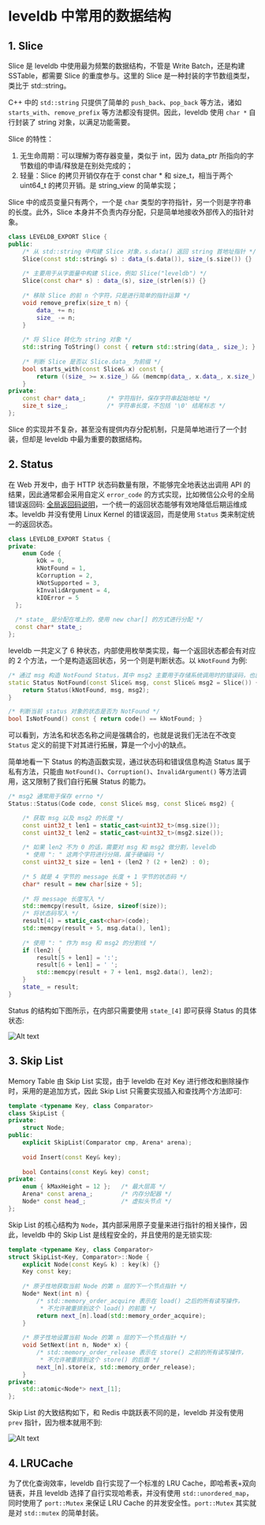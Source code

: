 # leveldb 中常用的数据结构

## 1. Slice

Slice 是 leveldb 中使用最为频繁的数据结构，不管是 Write Batch，还是构建 SSTable，都需要 Slice 的重度参与。这里的 Slice 是一种封装的字节数组类型，类比于 std::string。

C++ 中的 `std::string` 只提供了简单的 `push_back`、`pop_back` 等方法，诸如 `starts_with`、`remove_prefix` 等方法都没有提供。因此，leveldb 使用 `char *` 自行封装了 string 对象，以满足功能需要。

Slice 的特性：

1. 无生命周期：可以理解为寄存器变量，类似于 int，因为 data_ptr 所指向的字节数组的申请/释放是在别处完成的；
2. 轻量：Slice 的拷贝开销仅存在于 const char \* 和 size_t，相当于两个 uint64_t 的拷贝开销。是 string_view 的简单实现；

Slice 中的成员变量只有两个，一个是 `char` 类型的字符指针，另一个则是字符串的长度。此外，Slice 本身并不负责内存分配，只是简单地接收外部传入的指针对象。

```cpp
class LEVELDB_EXPORT Slice {
public:
    /* 从 std::string 中构建 Slice 对象，s.data() 返回 string 首地址指针 */
    Slice(const std::string& s) : data_(s.data()), size_(s.size()) {}
    
    /* 主要用于从字面量中构建 Slice，例如 Slice("leveldb") */
    Slice(const char* s) : data_(s), size_(strlen(s)) {}
    
    /* 移除 Slice 的前 n 个字符，只是进行简单的指针运算 */
    void remove_prefix(size_t n) {
        data_ += n;
        size_ -= n;
    }
    
    /* 将 Slice 转化为 string 对象 */
    std::string ToString() const { return std::string(data_, size_); }
    
    /* 判断 Slice 是否以 Slice.data_ 为前缀 */
    bool starts_with(const Slice& x) const {
        return ((size_ >= x.size_) && (memcmp(data_, x.data_, x.size_) == 0));
    }
private:
    const char* data_;      /* 字符指针，保存字符串起始地址 */
    size_t size_;           /* 字符串长度，不包括 '\0' 结尾标志 */
};
```

Slice 的实现并不复杂，甚至没有提供内存分配机制，只是简单地进行了一个封装，但却是 leveldb 中最为重要的数据结构。

## 2. Status

在 Web 开发中，由于 HTTP 状态码数量有限，不能够完全地表达出调用 API 的结果，因此通常都会采用自定义 `error_code` 的方式实现，比如微信公众号的全局错误返回码: [全局返回码说明](https://developers.weixin.qq.com/doc/offiaccount/Getting_Started/Global_Return_Code.html)，一个统一的返回状态能够有效地降低后期运维成本。leveldb 并没有使用 Linux Kernel 的错误返回，而是使用 `Status` 类来制定统一的返回状态。

```cpp
class LEVELDB_EXPORT Status {
private:
    enum Code {
        kOk = 0,
        kNotFound = 1,
        kCorruption = 2,
        kNotSupported = 3,
        kInvalidArgument = 4,
        kIOError = 5
  };
  
  /* state_ 是分配在堆上的，使用 new char[] 的方式进行分配 */
  const char* state_;
};
```

leveldb 一共定义了 6 种状态，内部使用枚举类实现，每一个返回状态都会有对应的 2 个方法，一个是构造返回状态，另一个则是判断状态。以 `kNotFound` 为例:

```cpp
/* 通过 msg 构造 NotFound Status，其中 msg2 主要用于存储系统调用时的错误码，也就是 errno */
static Status NotFound(const Slice& msg, const Slice& msg2 = Slice()) {
    return Status(kNotFound, msg, msg2);
}

/* 判断当前 status 对象的状态是否为 NotFound */
bool IsNotFound() const { return code() == kNotFound; }
```

可以看到，方法名和状态名称之间是强耦合的，也就是说我们无法在不改变 `Status` 定义的前提下对其进行拓展，算是一个小小的缺点。

简单地看一下 Status 的构造函数实现，通过状态码和错误信息构造 Status 属于私有方法，只能由 `NotFound()`、`Corruption()`、`InvalidArgument()` 等方法调用，这又限制了我们自行拓展 Status 的能力。

```cpp
/* msg2 通常用于保存 errno */
Status::Status(Code code, const Slice& msg, const Slice& msg2) {

    /* 获取 msg 以及 msg2 的长度 */
    const uint32_t len1 = static_cast<uint32_t>(msg.size());
    const uint32_t len2 = static_cast<uint32_t>(msg2.size());
    
    /* 如果 len2 不为 0 的话，需要对 msg 和 msg2 做分割，leveldb
     * 使用 ": " 这两个字符进行分隔，属于硬编码 */
    const uint32_t size = len1 + (len2 ? (2 + len2) : 0);
    
    /* 5 就是 4 字节的 message 长度 + 1 字节的状态码 */
    char* result = new char[size + 5];
    
    /* 将 message 长度写入 */
    std::memcpy(result, &size, sizeof(size));
    /* 将状态码写入 */
    result[4] = static_cast<char>(code);
    std::memcpy(result + 5, msg.data(), len1);
    
    /* 使用 ": " 作为 msg 和 msg2 的分割线 */
    if (len2) {
        result[5 + len1] = ':';
        result[6 + len1] = ' ';
        std::memcpy(result + 7 + len1, msg2.data(), len2);
    }
    state_ = result;
}
```

Status 的结构如下图所示，在内部只需要使用 `state_[4]` 即可获得 Status 的具体状态:

![Alt text](images/1629467573260.png)

## 3. Skip List

Memory Table 由 Skip List 实现，由于 leveldb 在对 Key 进行修改和删除操作时，采用的是追加方式，因此 Skip List 只需要实现插入和查找两个方法即可:

```cpp
template <typename Key, class Comparator>
class SkipList {
private:
    struct Node;
public:
    explicit SkipList(Comparator cmp, Arena* arena);
    
    void Insert(const Key& key);
    
    bool Contains(const Key& key) const;
private:
    enum { kMaxHeight = 12 };   /* 最大层高 */
    Arena* const arena_;        /* 内存分配器 */
    Node* const head_;          /* 虚拟头节点 */
};
```

Skip List 的核心结构为 `Node`，其内部采用原子变量来进行指针的相关操作，因此，leveldb 中的 Skip List 是线程安全的，并且使用的是无锁实现:

```cpp
template <typename Key, class Comparator>
struct SkipList<Key, Comparator>::Node {
    explicit Node(const Key& k) : key(k) {}
    Key const key;
    
    /* 原子性地获取当前 Node 的第 n 层的下一个节点指针 */
    Node* Next(int n) {
        /* std::memory_order_acquire 表示在 load() 之后的所有读写操作，
         * 不允许被重排到这个 load() 的前面 */
        return next_[n].load(std::memory_order_acquire);
    }
    
    /* 原子性地设置当前 Node 的第 n 层的下一个节点指针 */
    void SetNext(int n, Node* x) {
        /* std::memory_order_release 表示在 store() 之前的所有读写操作，
         * 不允许被重排到这个 store() 的后面 */
        next_[n].store(x, std::memory_order_release);
    }
private:
    std::atomic<Node*> next_[1];
};
```

Skip List 的大致结构如下，和 Redis 中跳跃表不同的是，leveldb 并没有使用 `prev` 指针，因为根本就用不到:

![Alt text](images/1629509983074.png)

## 4. LRUCache

为了优化查询效率，leveldb 自行实现了一个标准的 LRU Cache，即哈希表+双向链表，并且 leveldb 选择了自行实现哈希表，并没有使用 `std::unordered_map`，同时使用了 `port::Mutex` 来保证 LRU Cache 的并发安全性。`port::Mutex` 其实就是对 `std::mutex` 的简单封装。